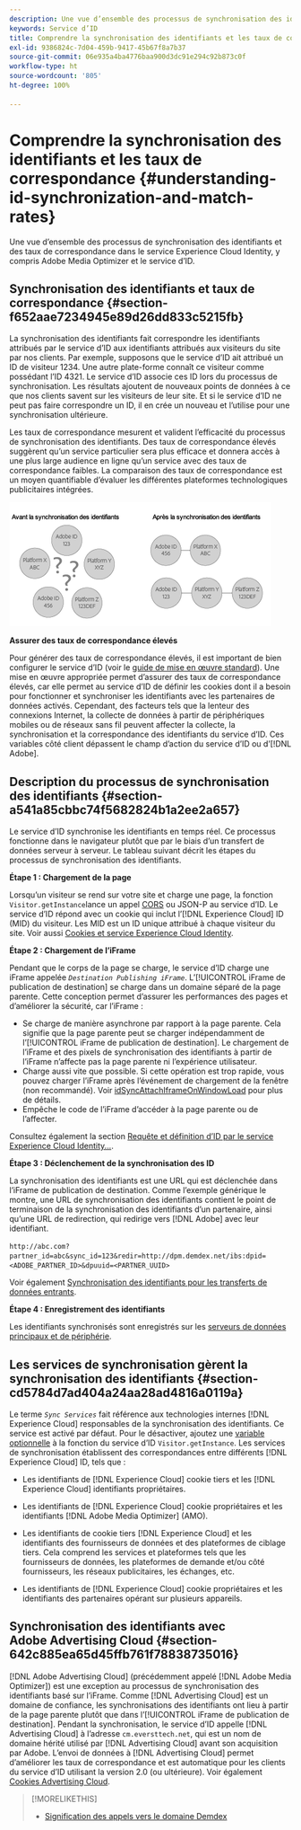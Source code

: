 ```yaml
---
description: Une vue d’ensemble des processus de synchronisation des identifiants et des taux de correspondance dans le service Experience Cloud Identity, y compris Adobe Media Optimizer et le service d’ID.
keywords: Service d’ID
title: Comprendre la synchronisation des identifiants et les taux de correspondance
exl-id: 9386824c-7d04-459b-9417-45b67f8a7b37
source-git-commit: 06e935a4ba4776baa900d3dc91e294c92b873c0f
workflow-type: ht
source-wordcount: '805'
ht-degree: 100%

---
```


# Comprendre la synchronisation des identifiants et les taux de correspondance {#understanding-id-synchronization-and-match-rates}

Une vue d’ensemble des processus de synchronisation des identifiants et des taux de correspondance dans le service Experience Cloud Identity, y compris Adobe Media Optimizer et le service d’ID.

## Synchronisation des identifiants et taux de correspondance {#section-f652aae7234945e89d26dd833c5215fb}

La synchronisation des identifiants fait correspondre les identifiants attribués par le service d’ID aux identifiants attribués aux visiteurs du site par nos clients. Par exemple, supposons que le service d’ID ait attribué un ID de visiteur 1234. Une autre plate-forme connaît ce visiteur comme possédant l’ID 4321. Le service d’ID associe ces ID lors du processus de synchronisation. Les résultats ajoutent de nouveaux points de données à ce que nos clients savent sur les visiteurs de leur site. Et si le service d’ID ne peut pas faire correspondre un ID, il en crée un nouveau et l’utilise pour une synchronisation ultérieure.

Les taux de correspondance mesurent et valident l’efficacité du processus de synchronisation des identifiants. Des taux de correspondance élevés suggèrent qu’un service particulier sera plus efficace et donnera accès à une plus large audience en ligne qu’un service avec des taux de correspondance faibles. La comparaison des taux de correspondance est un moyen quantifiable d’évaluer les différentes plateformes technologiques publicitaires intégrées.

![](assets/idsync2.png)

**Assurer des taux de correspondance élevés**

Pour générer des taux de correspondance élevés, il est important de bien configurer le service d’ID (voir le [guide de mise en œuvre standard](../implementation-guides/standard.md#concept-89cd0199a9634fc48644f2d61e3d2445)). Une mise en œuvre appropriée permet d’assurer des taux de correspondance élevés, car elle permet au service d’ID de définir les cookies dont il a besoin pour fonctionner et synchroniser les identifiants avec les partenaires de données activés. Cependant, des facteurs tels que la lenteur des connexions Internet, la collecte de données à partir de périphériques mobiles ou de réseaux sans fil peuvent affecter la collecte, la synchronisation et la correspondance des identifiants du service d’ID. Ces variables côté client dépassent le champ d’action du service d’ID ou d’[!DNL Adobe].

## Description du processus de synchronisation des identifiants {#section-a541a85cbbc74f5682824b1a2ee2a657}

Le service d’ID synchronise les identifiants en temps réel. Ce processus fonctionne dans le navigateur plutôt que par le biais d’un transfert de données serveur à serveur. Le tableau suivant décrit les étapes du processus de synchronisation des identifiants.

**Étape 1 : Chargement de la page**

Lorsqu’un visiteur se rend sur votre site et charge une page, la fonction `Visitor.getInstance`lance un appel [CORS](../reference/cors.md#concept-6c280446990d46d88ba9da15d2dcc758) ou JSON-P au service d’ID. Le service d’ID répond avec un cookie qui inclut l’[!DNL Experience Cloud] ID (MID) du visiteur. Les MID est un ID unique attribué à chaque visiteur du site. Voir aussi [Cookies et service Experience Cloud Identity](../introduction/cookies.md).

**Étape 2 : Chargement de l’iFrame**

Pendant que le corps de la page se charge, le service d’ID charge une iFrame appelée *`Destination Publishing iFrame`*. L’[!UICONTROL iFrame de publication de destination] se charge dans un domaine séparé de la page parente. Cette conception permet d’assurer les performances des pages et d’améliorer la sécurité, car l’iFrame :

* Se charge de manière asynchrone par rapport à la page parente. Cela signifie que la page parente peut se charger indépendamment de l’[!UICONTROL iFrame de publication de destination]. Le chargement de l’iFrame et des pixels de synchronisation des identifiants à partir de l’iFrame n’affecte pas la page parente ni l’expérience utilisateur.
* Charge aussi vite que possible. Si cette opération est trop rapide, vous pouvez charger l’iFrame après l’événement de chargement de la fenêtre (non recommandé). Voir [idSyncAttachIframeOnWindowLoad](../library/function-vars/idsyncattachiframeonwindowload.md#reference-b86b7112e0814a4c82c4e24c158508f4) pour plus de détails.
* Empêche le code de l’iFrame d’accéder à la page parente ou de l’affecter.

Consultez également la section [Requête et définition d’ID par le service Experience Cloud Identity...](../introduction/id-request.md#concept-2caacebb1d244402816760e9b8bcef6a).

**Étape 3 : Déclenchement de la synchronisation des ID**

La synchronisation des identifiants est une URL qui est déclenchée dans l’iFrame de publication de destination. Comme l’exemple générique le montre, une URL de synchronisation des identifiants contient le point de terminaison de la synchronisation des identifiants d’un partenaire, ainsi qu’une URL de redirection, qui redirige vers [!DNL Adobe] avec leur identifiant.

`http://abc.com?partner_id=abc&sync_id=123&redir=http://dpm.demdex.net/ibs:dpid=<ADOBE_PARTNER_ID>&dpuuid=<PARTNER_UUID>`

Voir également [Synchronisation des identifiants pour les transferts de données entrants](https://experienceleague.adobe.com/docs/audience-manager/user-guide/implementation-integration-guides/sending-audience-data/batch-data-transfer-process/id-sync-http.html?lang=fr).

**Étape 4 : Enregistrement des identifiants**

Les identifiants synchronisés sont enregistrés sur les [serveurs de données principaux et de périphérie](https://experienceleague.adobe.com/docs/audience-manager/user-guide/reference/system-components/components-edge.html?lang=fr).

## Les services de synchronisation gèrent la synchronisation des identifiants {#section-cd5784d7ad404a24aa28ad4816a0119a}

Le terme *`Sync Services`* fait référence aux technologies internes [!DNL Experience Cloud] responsables de la synchronisation des identifiants. Ce service est activé par défaut. Pour le désactiver, ajoutez une [variable optionnelle](../library/function-vars/disableidsync.md#reference-589d6b489ac64eddb5a7ff758945e414) à la fonction du service d’ID `Visitor.getInstance`. Les services de synchronisation établissent des correspondances entre différents [!DNL Experience Cloud] ID, tels que :

* Les identifiants de [!DNL Experience Cloud] cookie tiers et les [!DNL Experience Cloud] identifiants propriétaires.

* Les identifiants de [!DNL Experience Cloud] cookie propriétaires et les identifiants [!DNL Adobe Media Optimizer] (AMO).

* Les identifiants de cookie tiers [!DNL Experience Cloud] et les identifiants des fournisseurs de données et des plateformes de ciblage tiers. Cela comprend les services et plateformes tels que les fournisseurs de données, les plateformes de demande et/ou côté fournisseurs, les réseaux publicitaires, les échanges, etc.
* Les identifiants de [!DNL Experience Cloud] cookie propriétaires et les identifiants des partenaires opérant sur plusieurs appareils.

## Synchronisation des identifiants avec Adobe Advertising Cloud {#section-642c885ea65d45ffb761f78838735016}

[!DNL Adobe Advertising Cloud] (précédemment appelé [!DNL Adobe Media Optimizer]) est une exception au processus de synchronisation des identifiants basé sur l’iFrame. Comme [!DNL Advertising Cloud] est un domaine de confiance, les synchronisations des identifiants ont lieu à partir de la page parente plutôt que dans l’[!UICONTROL iFrame de publication de destination]. Pendant la synchronisation, le service d’ID appelle [!DNL Advertising Cloud] à l’adresse `cm.eversttech.net`, qui est un nom de domaine hérité utilisé par [!DNL Advertising Cloud] avant son acquisition par Adobe. L’envoi de données à [!DNL Advertising Cloud] permet d’améliorer les taux de correspondance et est automatique pour les clients du service d’ID utilisant la version 2.0 (ou ultérieure). Voir également [Cookies Advertising Cloud](https://experienceleague.adobe.com/docs/core-services/interface/administration/ec-cookies/cookies-advertising-cloud.html?lang=fr).

>[!MORELIKETHIS]
>
>* [Signification des appels vers le domaine Demdex](https://experienceleague.adobe.com/docs/audience-manager/user-guide/reference/demdex-calls.html?lang=fr)

